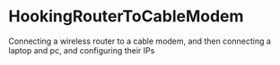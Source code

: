 # HookingRouterToCableModem
Connecting a wireless router to a cable modem, and then connecting a laptop and pc, and configuring their IPs
